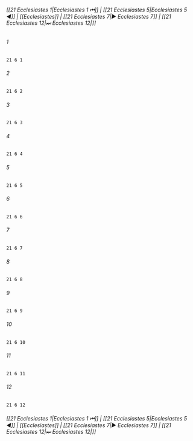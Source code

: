 
###### [[21 Ecclesiastes 1|Ecclesiastes 1 ⏮]] | [[21 Ecclesiastes 5|Ecclesiastes 5 ◀]] | [[Ecclesiastes]] | [[21 Ecclesiastes 7|▶ Ecclesiastes 7]] | [[21 Ecclesiastes 12|⏭ Ecclesiastes 12|]]

###### 1
``` verse
21 6 1 
```
###### 2
``` verse
21 6 2 
```
###### 3
``` verse
21 6 3 
```
###### 4
``` verse
21 6 4 
```
###### 5
``` verse
21 6 5 
```
###### 6
``` verse
21 6 6 
```
###### 7
``` verse
21 6 7 
```
###### 8
``` verse
21 6 8 
```
###### 9
``` verse
21 6 9 
```
###### 10
``` verse
21 6 10 
```
###### 11
``` verse
21 6 11 
```
###### 12
``` verse
21 6 12 
```

###### [[21 Ecclesiastes 1|Ecclesiastes 1 ⏮]] | [[21 Ecclesiastes 5|Ecclesiastes 5 ◀]] | [[Ecclesiastes]] | [[21 Ecclesiastes 7|▶ Ecclesiastes 7]] | [[21 Ecclesiastes 12|⏭ Ecclesiastes 12|]]

